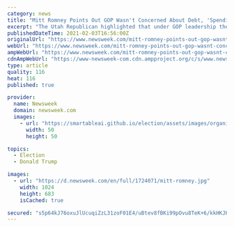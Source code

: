 ```yaml
---
category: news
title: "Mitt Romney Points Out GOP Wasn't Concerned About Debt, 'Spending Massively' Under Trump"
excerpt: "The Utah Republican highlighted that under GOP leadership the U.S. was \"adding almost a trillion dollars a year to the national debt.\""
publishedDateTime: 2021-02-03T16:56:00Z
originalUrl: "https://www.newsweek.com/mitt-romney-points-out-gop-wasnt-concerned-about-debt-spending-massively-under-trump-1566553"
webUrl: "https://www.newsweek.com/mitt-romney-points-out-gop-wasnt-concerned-about-debt-spending-massively-under-trump-1566553"
ampWebUrl: "https://www.newsweek.com/mitt-romney-points-out-gop-wasnt-concerned-about-debt-spending-massively-under-trump-1566553?amp=1"
cdnAmpWebUrl: "https://www-newsweek-com.cdn.ampproject.org/c/s/www.newsweek.com/mitt-romney-points-out-gop-wasnt-concerned-about-debt-spending-massively-under-trump-1566553?amp=1"
type: article
quality: 116
heat: 116
published: true

provider:
  name: Newsweek
  domain: newsweek.com
  images:
    - url: "https://smartableai.github.io/election/assets/images/organizations/newsweek.com-50x50.jpg"
      width: 50
      height: 50

topics:
  - Election
  - Donald Trump

images:
  - url: "https://d.newsweek.com/en/full/1724071/mitt-romney.jpg"
    width: 1024
    height: 683
    isCached: true

secured: "s5p64kJ76oxuJlUcuqiZzL31zoF01E4/uBtev8fBKi99pOvu8TeK+6/kkHKJKdV7HZCH7o1XfX6ToSA7rUFTmibGv4Hbeg2TVwyAw+dJaqjHNGYC7XhmQg6YWhnp0OumEjWpo4/oBkR/vzzEc171OUhYCsWBXUSGelpeE5YtMefv+He8ZQV/UTHaWtuvTWU+AR/d5v7Q4aWZoAVvaOGq2w8q0su3H0A6iw0ATA1BsNgwBzb0VzeVXWw/3KXWMbx+C3Sen7+cSYUI2z/RCzYgrbjvRO2tcFcgnLVnLaReZHpaTe67uRXDYRULOex3GJtw8c+yz2lZ8FeY3IZV8WhohmToWBhsKEElQA01pBGtRjE=;ZU9mMMqUub2yG5uss2qP3g=="
---
```


